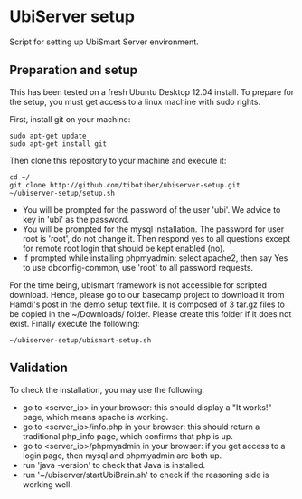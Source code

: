 UbiServer setup
===============

Script for setting up UbiSmart Server environment.

## Preparation and setup
This has been tested on a fresh Ubuntu Desktop 12.04 install. To prepare for the setup, you must get access to a linux machine with sudo rights.

First, install git on your machine:
```
sudo apt-get update
sudo apt-get install git
```

Then clone this repository to your machine and execute it:
```
cd ~/
git clone http://github.com/tibotiber/ubiserver-setup.git
~/ubiserver-setup/setup.sh
```
- You will be prompted for the password of the user 'ubi'. We advice to key in 'ubi' as the password.
- You will be prompted for the mysql installation. The password for user root is 'root', do not change it. Then respond yes to all questions except for remote root login that should be kept enabled (no).
- If prompted while installing phpmyadmin: select apache2, then say Yes to use dbconfig-common, use 'root' to all password requests.

For the time being, ubismart framework is not accessible for scripted download. Hence, please go to our basecamp project to download it from Hamdi's post in the demo setup text file. It is composed of 3 tar.gz files to be copied in the ~/Downloads/ folder. Please create this folder if it does not exist. Finally execute the following:
```
~/ubiserver-setup/ubismart-setup.sh
```

## Validation
To check the installation, you may use the following:
- go to <server_ip> in your browser: this should display a "It works!" page, which means apache is working.
- go to <server_ip>/info.php in your browser: this should return a traditional php_info page, which confirms that php is up.
- go to <server_ip>/phpmyadmin in your browser: if you get access to a login page, then mysql and phpmyadmin are both up.
- run 'java -version' to check that Java is installed.
- run '~/ubiserver/startUbiBrain.sh' to check if the reasoning side is working well.
